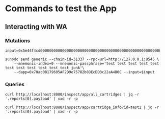 # Commands to test the App

## Interacting with WA

### Mutations

```shell
input=0x5e44f4cd000000000000000000000000000000000000000000000000000000000000002000000000000000000000000000000000000000000000000000000000000000047465737400000000000000000000000000000000000000000000000000000000
```

```shell
sunodo send generic --chain-id=31337 --rpc-url=http://127.0.0.1:8545 \
    --mnemonic-index=0 --mnemonic-passphrase='test test test test test test test test test test test junk'\
    --dapp=0x70ac08179605AF2D9e75782b8DEcDD3c22aA4D0C --input=$input
```

### Queries

```shell
curl http://localhost:8080/inspect/app/all_cartridges | jq -r '.reports[0].payload' | xxd -r -p
```

```shell
curl http://localhost:8080/inspect/app/cartridge_info?id=test2 | jq -r '.reports[0].payload' | xxd -r -p
```
